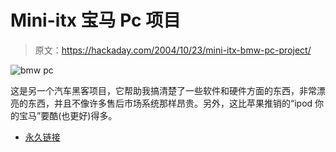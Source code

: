 # Mini-itx 宝马 Pc 项目

> 原文：<https://hackaday.com/2004/10/23/mini-itx-bmw-pc-project/>

![bmw pc](img/73a2cd638251d20611032a1c6c81655c.png)

这是另一个汽车黑客项目，它帮助我搞清楚了一些软件和硬件方面的东西，非常漂亮的东西，并且不像许多售后市场系统那样昂贵。另外，这比苹果推销的“ipod 你的宝马”要酷(也更好)得多。

*   [永久链接](http://www.mini-itx.com/projects/bmwpc/)